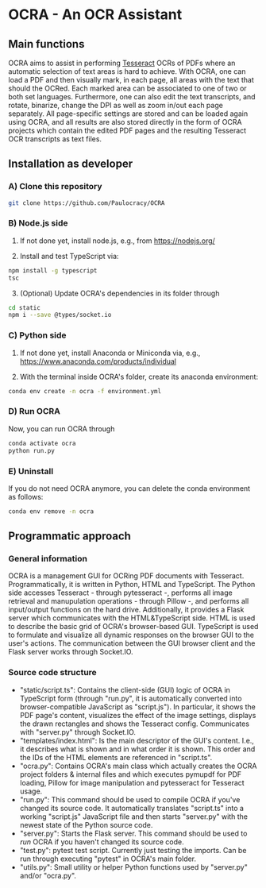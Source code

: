 # OCRA - An OCR Assistant

## Main functions

OCRA aims to assist in performing [Tesseract](https://github.com/tesseract-ocr/tesseract)
OCRs of PDFs where an automatic selection of text areas is hard to achieve. With OCRA, one can load a PDF
and then visually mark, in each page, all areas with the text that should the OCRed. Each
marked area can be associated to one of two or both set languages. Furthermore, one can also edit the text transcripts,
and rotate, binarize, change the DPI as well as zoom in/out each page separately. All page-specific settings are stored and can be loaded
again using OCRA, and all results are also stored directly in the form of OCRA projects which contain the
edited PDF pages and the resulting Tesseract OCR transcripts as text files.


## Installation as developer

### A) Clone this repository

```sh
git clone https://github.com/Paulocracy/OCRA
```

### B) Node.js side

1. If not done yet, install node.js, e.g., from https://nodejs.org/

2. Install and test TypeScript via:

```sh
npm install -g typescript
tsc
```

3. (Optional) Update OCRA's dependencies in its folder through

```sh
cd static
npm i --save @types/socket.io
```

### C) Python side

1. If not done yet, install Anaconda or Miniconda via, e.g., https://www.anaconda.com/products/individual

2. With the terminal inside OCRA's folder, create its anaconda environment:

```sh
conda env create -n ocra -f environment.yml
```

### D) Run OCRA

Now, you can run OCRA through

```sh
conda activate ocra
python run.py
```

### E) Uninstall

If you do not need OCRA anymore, you can delete the conda environment as follows:

```sh
conda env remove -n ocra
```

## Programmatic approach

### General information

OCRA is a management GUI for OCRing PDF documents with Tesseract. Programmatically, it is written in Python, HTML and TypeScript. The Python side accesses Tesseract - through pytesseract -, performs all image retrieval and manupulation operations - through Pillow -, and performs all input/output functions on the hard drive. Additionally, it provides a Flask server which communicates with the HTML&TypeScript side. HTML is used to describe the basic grid of OCRA's browser-based GUI. TypeScript is used to formulate and visualize all dynamic responses on the browser GUI to the user's actions. The communication between the GUI browser client and the Flask server works through Socket.IO.

### Source code structure

* "static/script.ts": Contains the client-side (GUI) logic of OCRA in TypeScript form (through "run.py", it is automatically converted into browser-compatible JavaScript as "script.js"). In particular, it shows the PDF page's content, visualizes the effect of the image settings, displays the drawn rectangles and shows the Tesseract config. Communicates with "server.py" through Socket.IO.
* "templates/index.html": Is the main descriptor of the GUI's content. I.e., it describes what is shown and in what order it is shown. This order and the IDs of the HTML elements are referenced in "script.ts".
* "ocra.py": Contains OCRA's main class which actually creates the OCRA project folders & internal files and which executes pymupdf for PDF loading, Pillow for image manipulation and pytesseract for Tesseract usage.
* "run.py": This command should be used to compile OCRA if you've changed its source code. It automatically translates "script.ts" into a working "script.js" JavaScript file and then starts "server.py" with the newest state of the Python source code.
* "server.py": Starts the Flask server. This command should be used to *run* OCRA if you haven't changed its source code.
* "test.py": pytest test script. Currently just testing the imports. Can be run through executing "pytest" in OCRA's main folder.
* "utils.py": Small utility or helper Python functions used by "server.py" and/or "ocra.py".
